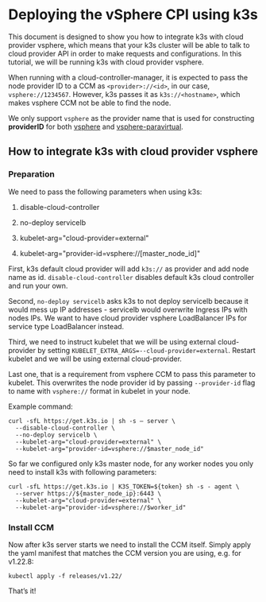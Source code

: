 # Deploying the vSphere CPI using k3s

This document is designed to show you how to integrate k3s with cloud provider vsphere, which means that your k3s cluster will be able to talk to cloud provider API in order to make requests and configurations. In this tutorial, we will be running k3s with cloud provider vsphere.

When running with a cloud-controller-manager, it is expected to pass the node provider ID to a CCM as `<provider>://<id>`, in our case, `vsphere://1234567`. However, k3s passes it as `k3s://<hostname>`, which makes vsphere CCM not be able to find the node.

We only support `vsphere` as the provider name that is used for constructing **providerID** for both [vsphere](https://github.com/kubernetes/cloud-provider-vsphere/blob/v1.22.8/pkg/cloudprovider/vsphere/cloud.go#L51) and [vsphere-paravirtual](https://github.com/kubernetes/cloud-provider-vsphere/blob/v1.22.8/pkg/cloudprovider/vsphereparavirtual/cloud.go#L42).

## How to integrate k3s with cloud provider vsphere

### Preparation

We need to pass the following parameters when using k3s:

1. disable-cloud-controller

2. no-deploy servicelb

3. kubelet-arg="cloud-provider=external"

4. kubelet-arg="provider-id=vsphere://[master_node_id]"

First, k3s default cloud provider will add `k3s://` as provider and add node name as id.
`disable-cloud-controller` disables default k3s cloud controller and run your own.

Second, `no-deploy servicelb` asks k3s to not deploy servicelb because it
would mess up IP addresses - servicelb would overwrite Ingress IPs with nodes IPs.
We want to have cloud provider vsphere LoadBalancer IPs for service type LoadBalancer instead.

Third, we need to instruct kubelet that we will be using external cloud-provider
by setting `KUBELET_EXTRA_ARGS=--cloud-provider=external`.
Restart kubelet and we will be using external cloud-provider.

Last one, that is a requirement from vsphere CCM to pass this parameter to kubelet. This overwrites the node provider id by passing `--provider-id` flag to name with `vsphere://` format in kubelet in your node.

Example command:

```shell
curl -sfL https://get.k3s.io | sh -s — server \
  --disable-cloud-controller \
  --no-deploy servicelb \
  --kubelet-arg="cloud-provider=external" \
  --kubelet-arg="provider-id=vsphere://$master_node_id"
```

So far we configured only k3s master node, for any worker nodes you only need to install k3s with following parameters:

```shell
curl -sfL https://get.k3s.io | K3S_TOKEN=${token} sh -s - agent \
  --server https://${master_node_ip}:6443 \
  --kubelet-arg="cloud-provider=external" \
  --kubelet-arg="provider-id=vsphere://$worker_id"
```

### Install CCM

Now after k3s server starts we need to install the CCM itself. Simply apply the yaml manifest that matches the CCM version you are using, e.g. for v1.22.8:

```shell
kubectl apply -f releases/v1.22/
```

That’s it!
